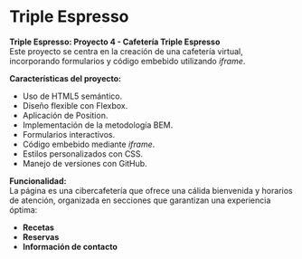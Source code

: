 # Triple Espresso
**Triple Espresso: Proyecto 4 - Cafetería Triple Espresso**  
Este proyecto se centra en la creación de una cafetería virtual, incorporando formularios y código embebido utilizando *iframe*.  

**Características del proyecto:**  
- Uso de HTML5 semántico.  
- Diseño flexible con Flexbox.  
- Aplicación de Position.  
- Implementación de la metodología BEM.  
- Formularios interactivos.  
- Código embebido mediante *iframe*.  
- Estilos personalizados con CSS.  
- Manejo de versiones con GitHub.  

**Funcionalidad:**  
La página es una cibercafetería que ofrece una cálida bienvenida y horarios de atención, organizada en secciones que garantizan una experiencia óptima:  
- **Recetas**  
- **Reservas**  
- **Información de contacto**
